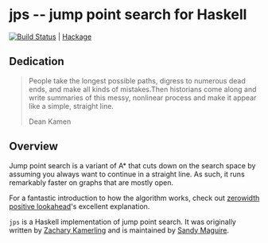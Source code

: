 # jps -- jump point search for Haskell

[![Build Status](https://travis-ci.org/isovector/jps.svg?branch=master)](https://travis-ci.org/isovector/jps) | [Hackage][hackage]

[hackage]: https://hackage.haskell.org/package/jps

## Dedication

> People take the longest possible paths, digress to numerous dead ends, and
> make all kinds of mistakes.Then historians come along and write summaries of
> this messy, nonlinear process and make it appear like a simple, straight line.
>
> Dean Kamen


## Overview

Jump point search is a variant of A* that cuts down on the search space by
assuming you always want to continue in a straight line. As such, it runs
remarkably faster on graphs that are mostly open.

For a fantastic introduction to how the algorithm works, check out [zerowidth
positive lookahead][jps]'s excellent explanation.

[jps]: https://zerowidth.com/2013/05/05/jump-point-search-explained.html

`jps` is a Haskell implementation of jump point search. It was originally
written by [Zachary Kamerling][zachary] and is maintained by [Sandy
Maguire][isovector].

[zachary]: https://github.com/ZacharyKamerling
[isovector]: https://github.com/isovector

